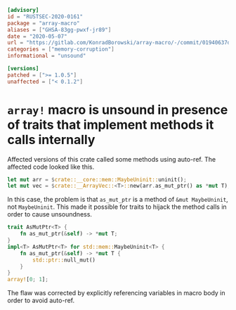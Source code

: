 ```toml
[advisory]
id = "RUSTSEC-2020-0161"
package = "array-macro"
aliases = ["GHSA-83gg-pwxf-jr89"]
date = "2020-05-07"
url = "https://gitlab.com/KonradBorowski/array-macro/-/commit/01940637dd8f3bfeeee3faf9639fa9ae52f19f4d"
categories = ["memory-corruption"]
informational = "unsound"

[versions]
patched = [">= 1.0.5"]
unaffected = ["< 0.1.2"]
```

# `array!` macro is unsound in presence of traits that implement methods it calls internally

Affected versions of this crate called some methods using auto-ref. The affected code looked like this.

```rust
let mut arr = $crate::__core::mem::MaybeUninit::uninit();
let mut vec = $crate::__ArrayVec::<T>::new(arr.as_mut_ptr() as *mut T);
```

In this case, the problem is that `as_mut_ptr` is a method of `&mut MaybeUninit`, not `MaybeUninit`. This made it possible for traits to hijack the method calls in order to cause unsoundness.

```rust
trait AsMutPtr<T> {
    fn as_mut_ptr(&self) -> *mut T;
}
impl<T> AsMutPtr<T> for std::mem::MaybeUninit<T> {
    fn as_mut_ptr(&self) -> *mut T {
        std::ptr::null_mut()
    }
}
array![0; 1];
```

The flaw was corrected by explicitly referencing variables in macro body in order to avoid auto-ref.
